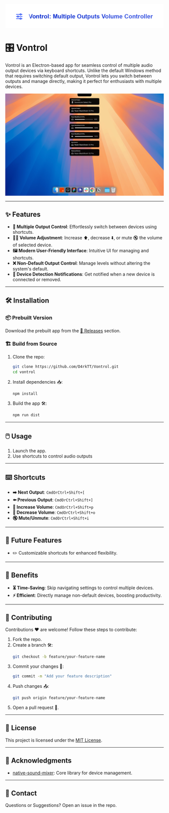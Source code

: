 ![Vontrol](vontrol-readme.png)

# 🎛️ Vontrol

Vontrol is an Electron-based app for seamless control of multiple audio output devices via keyboard shortcuts. Unlike the default Windows method that requires switching default output, Vontrol lets you switch between outputs and manage directly, making it perfect for enthusiasts with multiple devices.

![Vontrol](Vontrol.png)

---

## ✨ Features

- **🔀 Multiple Output Control**: Effortlessly switch between devices using shortcuts.
- **🔼🔽 Volume Adjustment**: Increase ⬆️, decrease ⬇️, or mute 🔇 the volume of selected device.
- **🖼️ Modern User-Friendly Interface**: Intuitive UI for managing and shortcuts.
- **❌ Non-Default Output Control**: Manage levels without altering the system's default.
- **📢 Device Detection Notifications**: Get notified when a new device is connected or removed.

---

## 🛠️ Installation

### 📦 Prebuilt Version

Download the prebuilt app from the [🚀 Releases](https://github.com/D4rkTT/Vontrol/releases) section.

### 🏗️ Build from Source

1. Clone the repo:
   ```bash
   git clone https://github.com/D4rkTT/Vontrol.git
   cd vontrol
   ```
2. Install dependencies 📥:
   ```bash
   npm install
   ```
3. Build the app 🛠️:
   ```bash
   npm run dist
   ```

---

## 🖱️ Usage

1. Launch the app.
2. Use shortcuts to control audio outputs

---

## ⌨️ Shortcuts

- **➡️ Next Output**: `CmdOrCtrl+Shift+[`
- **⬅️ Previous Output**: `CmdOrCtrl+Shift+]`
- **🔼 Increase Volume**: `CmdOrCtrl+Shift+p`
- **🔽 Decrease Volume**: `CmdOrCtrl+Shift+o`
- **🔇 Mute/Unmute**: `CmdOrCtrl+Shift+i`

---

## 🔮 Future Features

- ✏️ Customizable shortcuts for enhanced flexibility.

---

## 🚀 Benefits

- **⏳ Time-Saving**: Skip navigating settings to control multiple devices.
- **⚡ Efficient**: Directly manage non-default devices, boosting productivity.

---

## 🤝 Contributing

Contributions ❤️ are welcome! Follow these steps to contribute:

1. Fork the repo.
2. Create a branch 🛠️:
   ```bash
   git checkout -b feature/your-feature-name
   ```
3. Commit your changes 📝:
   ```bash
   git commit -m "Add your feature description"
   ```
4. Push changes 📤:
   ```bash
   git push origin feature/your-feature-name
   ```
5. Open a pull request 🔄.

---

## 📜 License

This project is licensed under the [MIT License](LICENSE).

---

## 🙌 Acknowledgments

- [native-sound-mixer](https://www.npmjs.com/package/native-sound-mixer): Core library for device management.

---

## 📧 Contact

Questions or Suggestions? Open an issue in the repo.

